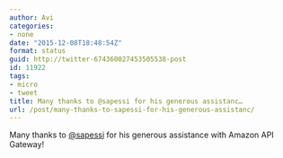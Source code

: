 ```yaml
---
author: Avi
categories:
- none
date: "2015-12-08T18:48:54Z"
format: status
guid: http://twitter-674360027453505538-post
id: 11922
tags:
- micro
- tweet
title: Many thanks to @sapessi for his generous assistanc…
url: /post/many-thanks-to-sapessi-for-his-generous-assistanc/
---
```

Many thanks to [@sapessi](http://twitter.com/sapessi) for his generous assistance with Amazon API Gateway!